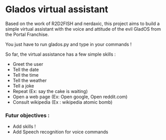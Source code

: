 # Glados virtual assistant

Based on the work of R2D2FISH and nerdaxic, this project aims to 
build a simple virtual assistant with the voice and attitude of the
evil GladOS from the Portal Franchise.

You just have to run glados.py and type in your commands ! 

So far, the virtual assistance has a few simple skills :

- Greet the user
- Tell the date
- Tell the time
- Tell the weather
- Tell a joke
- Repeat (Ex: say the cake is waiting)
- Open a web page (Ex: Open google, Open reddit.com)
- Consult wikipedia (Ex : wikipedia atomic bomb)

### Futur objectives :
- Add skills ! 
- Add Speech recognition for voice commands

